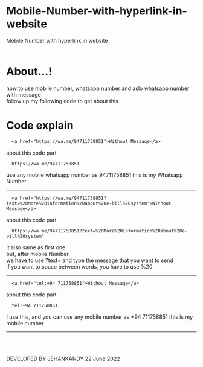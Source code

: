 # Mobile-Number-with-hyperlink-in-website
Mobile Number with hyperlink in website
 <br><br>
 
# About...!

how to use mobile number, whatsapp number and aslo whatsapp number with message<br>
follow up my following code to get about this<br>

# Code explain


      <a href="https://wa.me/94711758851">Without Message</a>

about this code part<br>

      https://wa.me/94711758851

use any mobile whatsapp number as 94711758851 this is my Whatsapp Number


************************************************



      <a href="https://wa.me/94711758851?text=%20More%20information%20about%20e-bill%20system">Without Message</a>
      
about this code part<br>

      https://wa.me/94711758851?text=%20More%20information%20about%20e-bill%20system"
      
it also same as first one <br> but, after mobile Number <br>
we have to use ?text= and type the message that you want to send <br>
if you want to space between words, you have to use %20 


*****************************************************


      <a href="tel:+94 711758851">Without Message</a>
      
about this code part<br>

      tel:+94 711758851
      
I use this, and you can use any mobile number as +94 711758851 this is my mobile number


******************************************************


<br><br>

DEVELOPED BY JEHANKANDY
22 June 2022
